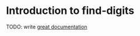 # Introduction to find-digits

TODO: write [great documentation](http://jacobian.org/writing/what-to-write/)
